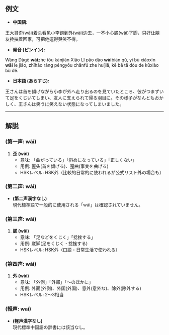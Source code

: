 ## 例文
* **中国語:**

王大哥歪(wāi)着头看见小李跑到外(wài)边去，一不小心崴(wǎi)了脚，只好让朋友搀扶着回家，可把他逗得哭笑不得。

* **発音 (ピンイン):**

Wáng Dàgē **wāi**zhe tóu kànjiàn Xiǎo Lǐ pǎo dào **wài**biān qù, yì bù xiǎoxīn **wǎi** le jiǎo, zhǐhǎo ràng péngyǒu chānfú zhe huíjiā, kě bǎ tā dòu de kūxiào bù dé. 

* **日本語 (あらすじ):**  

王さんは首を傾げながら小李が外へ走り出るのを見ていたところ、彼がつまずいて足をくじいてしまい、友人に支えられて帰る羽目に。その様子がなんともおかしく、王さんは笑うに笑えない状態になってしまいました。

---

## 解説

### (第一声: wāi)
1. **歪 (wāi)**  
   - 意味: 「曲がっている」「斜めになっている」「正しくない」  
   - 用例: 歪头(首を傾げる)、歪曲(事実を曲げる)  
   - HSKレベル: HSK外（比較的日常的に使われるが公式リスト外の場合も）

### (第二声: wái)
- **(第二声漢字なし)**  
  現代標準語で一般的に使用される「wái」は確認されていません。

### (第三声: wǎi)
1. **崴 (wǎi)**  
   - 意味: 「足などをくじく」「捻挫する」  
   - 用例: 崴脚(足をくじく・捻挫する)  
   - HSKレベル: HSK外（口語・日常生活で使われる）

### (第四声: wài)
1. **外 (wài)**  
   - 意味: 「外側」「外部」「〜のほかに」  
   - 用例: 外面(外側)、外国(外国)、意外(意外な)、除外(除外する)  
   - HSKレベル: 2〜3相当

### (軽声: wai)
- **(軽声漢字なし)**  
  現代標準中国語の辞書には該当なし。
